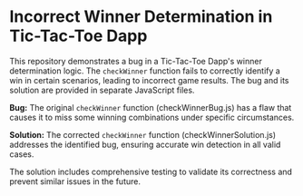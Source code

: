 # Incorrect Winner Determination in Tic-Tac-Toe Dapp

This repository demonstrates a bug in a Tic-Tac-Toe Dapp's winner determination logic. The `checkWinner` function fails to correctly identify a win in certain scenarios, leading to incorrect game results.  The bug and its solution are provided in separate JavaScript files.

**Bug:** The original `checkWinner` function (checkWinnerBug.js) has a flaw that causes it to miss some winning combinations under specific circumstances.

**Solution:** The corrected `checkWinner` function (checkWinnerSolution.js) addresses the identified bug, ensuring accurate win detection in all valid cases.

The solution includes comprehensive testing to validate its correctness and prevent similar issues in the future.